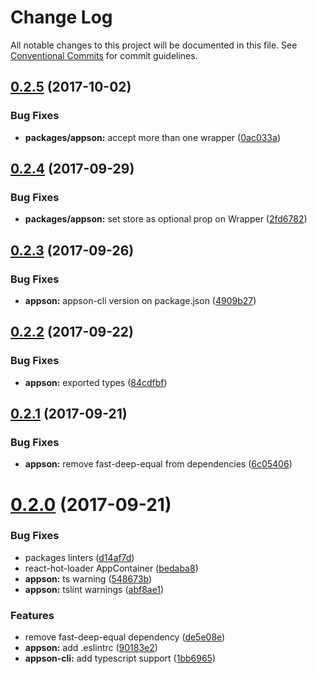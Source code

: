 # Change Log

All notable changes to this project will be documented in this file.
See [Conventional Commits](https://conventionalcommits.org) for commit guidelines.

<a name="0.2.5"></a>
## [0.2.5](https://github.com/one-market/appson/compare/v0.2.4...v0.2.5) (2017-10-02)


### Bug Fixes

* **packages/appson:** accept more than one wrapper ([0ac033a](https://github.com/one-market/appson/commit/0ac033a))




<a name="0.2.4"></a>
## [0.2.4](https://github.com/one-market/appson/compare/v0.2.3...v0.2.4) (2017-09-29)


### Bug Fixes

* **packages/appson:** set store as optional prop on Wrapper ([2fd6782](https://github.com/one-market/appson/commit/2fd6782))




<a name="0.2.3"></a>
## [0.2.3](https://github.com/one-market/appson/compare/v0.2.2...v0.2.3) (2017-09-26)


### Bug Fixes

* **appson:** appson-cli version on package.json ([4909b27](https://github.com/one-market/appson/commit/4909b27))




<a name="0.2.2"></a>
## [0.2.2](https://github.com/one-market/appson/compare/v0.2.1...v0.2.2) (2017-09-22)


### Bug Fixes

* **appson:** exported types ([84cdfbf](https://github.com/one-market/appson/commit/84cdfbf))




<a name="0.2.1"></a>
## [0.2.1](https://github.com/one-market/appson/compare/v0.2.0...v0.2.1) (2017-09-21)


### Bug Fixes

* **appson:** remove fast-deep-equal from dependencies ([6c05406](https://github.com/one-market/appson/commit/6c05406))




<a name="0.2.0"></a>
# [0.2.0](https://github.com/one-market/appson/compare/v0.1.0...v0.2.0) (2017-09-21)


### Bug Fixes

* packages linters ([d14af7d](https://github.com/one-market/appson/commit/d14af7d))
* react-hot-loader AppContainer ([bedaba8](https://github.com/one-market/appson/commit/bedaba8))
* **appson:** ts warning ([548673b](https://github.com/one-market/appson/commit/548673b))
* **appson:** tslint warnings ([abf8ae1](https://github.com/one-market/appson/commit/abf8ae1))


### Features

* remove fast-deep-equal dependency ([de5e08e](https://github.com/one-market/appson/commit/de5e08e))
* **appson:** add .eslintrc ([90183e2](https://github.com/one-market/appson/commit/90183e2))
* **appson-cli:** add typescript support ([1bb6965](https://github.com/one-market/appson/commit/1bb6965))
